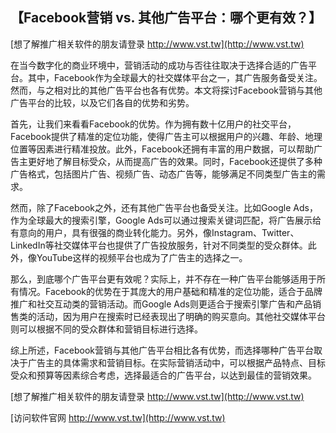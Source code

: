 ## **【Facebook营销 vs. 其他广告平台：哪个更有效？】**

[想了解推广相关软件的朋友请登录 http://www.vst.tw](http://www.vst.tw)

在当今数字化的商业环境中，营销活动的成功与否往往取决于选择合适的广告平台。其中，Facebook作为全球最大的社交媒体平台之一，其广告服务备受关注。然而，与之相对比的其他广告平台也各有优势。本文将探讨Facebook营销与其他广告平台的比较，以及它们各自的优势和劣势。

首先，让我们来看看Facebook的优势。作为拥有数十亿用户的社交平台，Facebook提供了精准的定位功能，使得广告主可以根据用户的兴趣、年龄、地理位置等因素进行精准投放。此外，Facebook还拥有丰富的用户数据，可以帮助广告主更好地了解目标受众，从而提高广告的效果。同时，Facebook还提供了多种广告格式，包括图片广告、视频广告、动态广告等，能够满足不同类型广告主的需求。

然而，除了Facebook之外，还有其他广告平台也备受关注。比如Google Ads，作为全球最大的搜索引擎，Google Ads可以通过搜索关键词匹配，将广告展示给有意向的用户，具有很强的商业转化能力。另外，像Instagram、Twitter、LinkedIn等社交媒体平台也提供了广告投放服务，针对不同类型的受众群体。此外，像YouTube这样的视频平台也成为了广告主的选择之一。

那么，到底哪个广告平台更有效呢？实际上，并不存在一种广告平台能够适用于所有情况。Facebook的优势在于其庞大的用户基础和精准的定位功能，适合于品牌推广和社交互动类的营销活动。而Google Ads则更适合于搜索引擎广告和产品销售类的活动，因为用户在搜索时已经表现出了明确的购买意向。其他社交媒体平台则可以根据不同的受众群体和营销目标进行选择。

综上所述，Facebook营销与其他广告平台相比各有优势，而选择哪种广告平台取决于广告主的具体需求和营销目标。在实际营销活动中，可以根据产品特点、目标受众和预算等因素综合考虑，选择最适合的广告平台，以达到最佳的营销效果。

[想了解推广相关软件的朋友请登录 http://www.vst.tw](http://www.vst.tw)


[访问软件官网 http://www.vst.tw](http://www.vst.tw)
